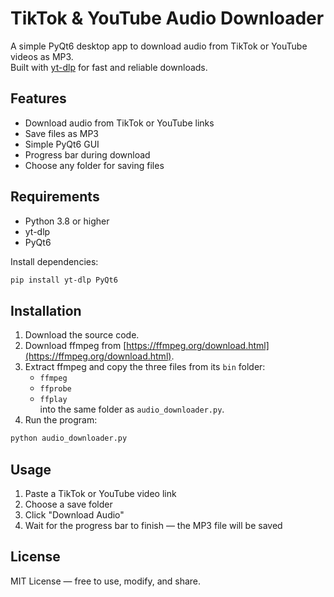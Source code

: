 # TikTok & YouTube Audio Downloader

A simple PyQt6 desktop app to download audio from TikTok or YouTube videos as MP3.  
Built with [yt-dlp](https://github.com/yt-dlp/yt-dlp) for fast and reliable downloads.

## Features
- Download audio from TikTok or YouTube links
- Save files as MP3
- Simple PyQt6 GUI
- Progress bar during download
- Choose any folder for saving files

## Requirements
- Python 3.8 or higher
- yt-dlp
- PyQt6

Install dependencies:
```bash
pip install yt-dlp PyQt6
```

## Installation
1. Download the source code.  
2. Download ffmpeg from [https://ffmpeg.org/download.html](https://ffmpeg.org/download.html).  
3. Extract ffmpeg and copy the three files from its `bin` folder:  
   - `ffmpeg`  
   - `ffprobe`  
   - `ffplay`  
   into the same folder as `audio_downloader.py`.  
4. Run the program:
```bash
python audio_downloader.py
```

## Usage
1. Paste a TikTok or YouTube video link  
2. Choose a save folder  
3. Click "Download Audio"  
4. Wait for the progress bar to finish — the MP3 file will be saved

## License
MIT License — free to use, modify, and share.
